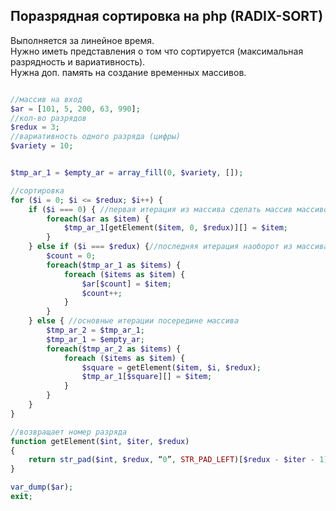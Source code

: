 ## Поразрядная сортировка на php (RADIX-SORT)
Выполняется за линейное время.  
Нужно иметь представления о том что сортируется (максимальная разрядность и вариативность).  
Нужна доп. память на создание временных массивов.  


```php

//массив на вход
$ar = [101, 5, 200, 63, 990];
//кол-во разрядов
$redux = 3;
//вариативность одного разряда (цифры)
$variety = 10;


$tmp_ar_1 = $empty_ar = array_fill(0, $variety, []);

//сортировка
for ($i = 0; $i <= $redux; $i++) {
    if ($i === 0) { //первая итерация из массива сделать массив массивов
        foreach($ar as $item) {
            $tmp_ar_1[getElement($item, 0, $redux)][] = $item;
        }
    } else if ($i === $redux) {//последняя итерация наоборот из массива массивов сделать массив
        $count = 0;
        foreach($tmp_ar_1 as $items) {
            foreach ($items as $item) {
                $ar[$count] = $item;
                $count++;
            }
        }
    } else { //основные итерации посередине массива
        $tmp_ar_2 = $tmp_ar_1;
        $tmp_ar_1 = $empty_ar;
        foreach($tmp_ar_2 as $items) {
            foreach ($items as $item) {
                $square = getElement($item, $i, $redux);
                $tmp_ar_1[$square][] = $item;
            }
        }
    }
}

//возвращает номер разряда
function getElement($int, $iter, $redux)
{
    return str_pad($int, $redux, “0”, STR_PAD_LEFT)[$redux - $iter - 1];
}

var_dump($ar);
exit;
```
